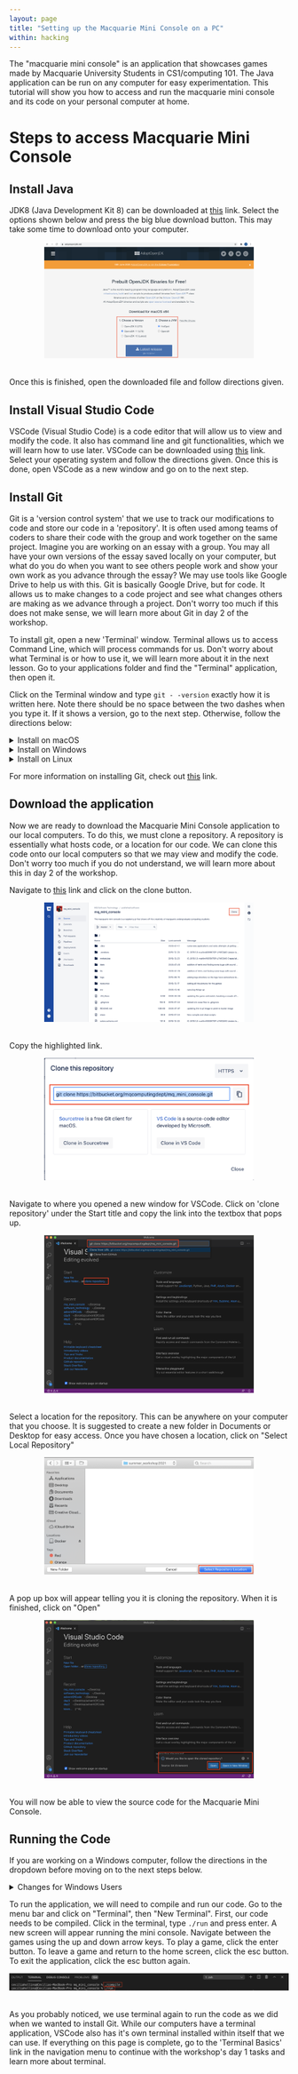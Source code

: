 ```yaml
---
layout: page
title: "Setting up the Macquarie Mini Console on a PC"
within: hacking
---
```


The "macquarie mini console" is an application that showcases games made by Macquarie University Students in CS1/computing 101. The Java application can be run on any computer for easy experimentation. This tutorial will show you how to access and run the macquarie mini console and its code on your personal computer at home.

# Steps to access Macquarie Mini Console

## Install Java

JDK8 (Java Development Kit 8) can be downloaded at <a href="https://adoptopenjdk.net/">this</a> link. Select the options shown below and press the big blue download button. This may take some time to download onto your computer.
<div style="width:75%; margin:auto">
	<img src="figs/openJDK_download.png"/>
</div>
<br>

Once this is finished, open the downloaded file and follow directions given. 

## Install Visual Studio Code

VSCode (Visual Studio Code) is a code editor that will allow us to view and modify the code. It also has command line and git functionalities, which we will learn how to use later. VSCode can be downloaded using <a href="https://code.visualstudio.com/download">this</a> link. Select your operating system and follow the directions given. Once this is done, open VSCode as a new window and go on to the next step.

## Install Git

Git is a 'version control system' that we use to track our modifications to code and store our code in a 'repository'. It is often used among teams of coders to share their code with the group and work together on the same project. Imagine you are working on an essay with a group. You may all have your own versions of the essay saved locally on your computer, but what do you do when you want to see others people work and show your own work as you advance through the essay? We may use tools like Google Drive to help us with this. Git is basically Google Drive, but for code. It allows us to make changes to a code project and see what changes others are making as we advance through a project. Don't worry too much if this does not make sense, we will learn more about Git in day 2 of the workshop.

To install git, open a new 'Terminal' window. Terminal allows us to access Command Line, which will process commands for us. Don't worry about what Terminal is or how to use it, we will learn more about it in the next lesson. Go to your applications folder and find the "Terminal" application, then open it.

Click on the Terminal window and type `git - -version` exactly how it is written here. Note there should be no space between the two dashes when you type it. If it shows a version, go to the next step. Otherwise, follow the directions below:

<details markdown = "1"><summary>Install on macOS</summary>
If a version of Git is not already installed, follow the directions given in Terminal to install git. If that does not work, follow this directions on <a href="https://git-scm.com/download/mac">this</a> link. Use the option that says binary installer, and click the download button when redirected to the webpage.
</details>
<details markdown = "1"><summary>Install on Windows</summary>
Go to <a href="https://git-scm.com/download/win">this</a> link and the download process should start automatically
</details>
<details markdown = "1"><summary>Install on Linux</summary>
If you’re on Fedora (or any closely-related RPM-based distribution, such as RHEL or CentOS), you can use dnf. In the Terminal window, type `sudo apt install git-all` and press enter.
</details>

For more information on installing Git, check out <a href="https://git-scm.com/book/en/v2/Getting-Started-Installing-Git">this</a> link.

## Download the application

Now we are ready to download the Macquarie Mini Console application to our local computers. To do this, we must clone a repository. A repository is essentially what hosts code, or a location for our code. We can clone this code onto our local computers so that we may view and modify the code. Don't worry too much if you do not understand, we will learn more about this in day 2 of the workshop.

Navigate to <a href="https://bitbucket.org/mqcomputingdept/mq_mini_console/src/master/">this</a> link and click on the clone button.
<div style="width:75%; margin:auto">
	<img src="figs/mini_console_clone_step1.png"/>
</div>
<br>

Copy the highlighted link.
<div style="width:75%; margin:auto">
	<img src="figs/mini_console_clone_step2.png"/>
</div>
<br>

Navigate to where you opened a new window for VSCode. Click on 'clone repository' under the Start title and copy the link into the textbox that pops up. 
<div style="width:75%; margin:auto">
	<img src="figs/mini_console_clone_step3.png"/>
</div>
<br>

Select a location for the repository. This can be anywhere on your computer that you choose. It is suggested to create a new folder in Documents or Desktop for easy access. Once you have chosen a location, click on "Select Local Repository"
<div style="width:75%; margin:auto">
	<img src="figs/mini_console_clone_step4.png"/>
</div>
<br>

A pop up box will appear telling you it is cloning the repository. When it is finished, click on "Open"
<div style="width:75%; margin:auto">
	<img src="figs/mini_console_clone_step5.png"/>
</div>
<br>

You will now be able to view the source code for the Macquarie Mini Console. 

## Running the Code

If you are working on a Windows computer, follow the directions in the dropdown before moving on to the next steps below.
<details markdown = "1"><summary>Changes for Windows Users</summary>
If you are on windows, you will need to tell VSCode to use the "git bash" shell.  [Follow these stack overflow instructions to get git-bash as your terminal shell](https://stackoverflow.com/questions/42606837/how-do-i-use-bash-on-windows-from-the-visual-studio-code-integrated-terminal)

Eventually, we will update the scripts to work on all computers, but for now we have to make the changes manually. Open the file called compile and change line 6 to the follow code: 
`javac -cp lib/core.jar\;lib/sound.jar\;lib/controlP5.jar\;lib/jsyn-20171016.jar\;lib/gluegen-rt-natives-macosx-universal.jar\;lib/jogl-all-natives-macosx-universal.jar @sources.txt`
Then open the file called run and change line 5 to the following code: 
`java -Xmx1024m -Xms1024m -cp ./src/\;lib/core.jar\;lib/sound.jar\;lib/controlp5.jar\;lib/jsyn-20171016.jar\;lib/gluegen-rt-natives-macosx-universal.jar\;lib/jogl-all-natives-macosx-universal.jar $main`

Make sure to save both of these files and continue to the next section.
</details>

To run the application, we will need to compile and run our code. Go to the menu bar and click on "Terminal", then "New Terminal". First, our code needs to be compiled. Click in the terminal, type `./run` and press enter. A new screen will appear running the mini console. Navigate between the games using the up and down arrow keys. To play a game, click the enter button. To leave a game and return to the home screen, click the esc button. To exit the application, click the esc button again. 

<div style="margin:auto">
	<img src="figs/run_min_console.png"/>
</div>
<br>

As you probably noticed, we use terminal again to run the code as we did when we wanted to install Git. While our computers have a terminal application, VSCode also has it's own terminal installed within itself that we can use. If everything on this page is complete, go to the 'Terminal Basics' link in the navigation menu to continue with the workshop's day 1 tasks and learn more about terminal. 